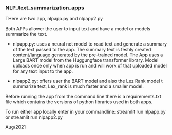 ### NLP_text_summarization_apps

THere are two app, nlpapp.py and nlpapp2.py

Both APPs allower the user to input text and have a model or models summarize the text.

* nlpapp.py:  uses a neural net model to read text and generate a summary of the text passed to the app. The summary text is feshly created content/language generated by the pre-trained model. The App uses a Large BART model from the Huggungface transformer library. Model uploads once only when app is run and will work of that uploaded model for any text input to the app. 
 

* nlpapp2.py: offers user the BART model and also the Lez Rank model t summarize text, Lex_rank is much faster and a smaller model. 

Before running the app from the command line there is a requirements.txt file which contains the versions of python libraries used in both apps.

To run either app locally enter in your commandline:  streamlit run nlpapp.py or streamlit run nlpapp2.py

Aug/2021
